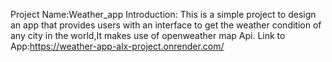Project Name:Weather_app
Introduction:
This is a simple project to design an app that provides users with an interface to get the weather condition of any city in the world,It makes use of openweather map Api.
Link to App:https://weather-app-alx-project.onrender.com/
